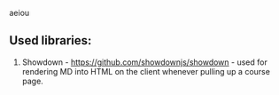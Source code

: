 aeiou

## Used libraries:
1. Showdown - https://github.com/showdownjs/showdown - used for rendering MD into HTML on the client whenever pulling up a course page.
